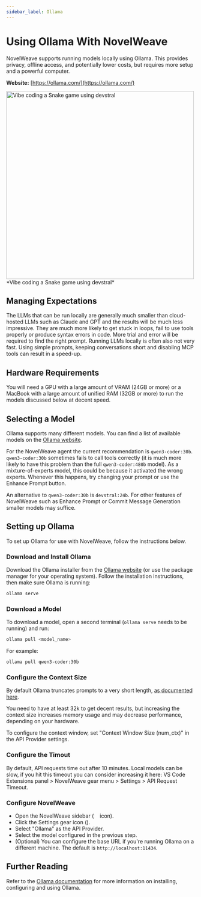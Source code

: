 ```yaml
---
sidebar_label: Ollama
---
```


# Using Ollama With NovelWeave

NovelWeave supports running models locally using Ollama. This provides privacy, offline access, and potentially lower costs, but requires more setup and a powerful computer.

**Website:** [https://ollama.com/](https://ollama.com/)

<img src="/docs/img/providers/ollama-devstral-snake.png" alt="Vibe coding a Snake game using devstral" width="500" />
*Vibe coding a Snake game using devstral*

## Managing Expectations

The LLMs that can be run locally are generally much smaller than cloud-hosted LLMs such as Claude and GPT and the results will be much less impressive.
They are much more likely to get stuck in loops, fail to use tools properly or produce syntax errors in code.
More trial and error will be required to find the right prompt.
Running LLMs locally is often also not very fast.
Using simple prompts, keeping conversations short and disabling MCP tools can result in a speed-up.

## Hardware Requirements

You will need a GPU with a large amount of VRAM (24GB or more) or a MacBook with a large amount of unified RAM (32GB or more) to run the models discussed below at decent speed.

## Selecting a Model

Ollama supports many different models.
You can find a list of available models on the [Ollama website](https://ollama.com/library).

For the NovelWeave agent the current recommendation is `qwen3-coder:30b`. `qwen3-coder:30b` sometimes fails to call tools correctly (it is much more likely to have this problem than the full `qwen3-coder:480b` model). As a mixture-of-experts model, this could be because it activated the wrong experts. Whenever this happens, try changing your prompt or use the Enhance Prompt button.

An alternative to `qwen3-coder:30b` is `devstral:24b`. For other features of NovelWeave such as Enhance Prompt or Commit Message Generation smaller models may suffice.

## Setting up Ollama

To set up Ollama for use with NovelWeave, follow the instructions below.

### Download and Install Ollama

Download the Ollama installer from the [Ollama website](https://ollama.com/) (or use the package manager for your operating system). Follow the installation instructions, then make sure Ollama is running:

```bash
ollama serve
```

### Download a Model

To download a model, open a second terminal (`ollama serve` needs to be running) and run:

```bash
ollama pull <model_name>
```

For example:

```bash
ollama pull qwen3-coder:30b
```

### Configure the Context Size

By default Ollama truncates prompts to a very short length, [as documented here](https://github.com/ollama/ollama/blob/4383a3ab7a075eff78b31f7dc84c747e2fcd22b8/docs/faq.md#how-can-i-specify-the-context-window-size).

You need to have at least 32k to get decent results, but increasing the context size increases memory usage and may decrease performance, depending on your hardware.

To configure the context window, set "Context Window Size (num_ctx)" in the API Provider settings.

### Configure the Timout

By default, API requests time out after 10 minutes. Local models can be slow, if you hit this timeout you can consider increasing it here: VS Code Extensions panel > NovelWeave gear menu > Settings > API Request Timeout.

### Configure NovelWeave

- Open the NovelWeave sidebar (<img src="/docs/img/kilo-v1.svg" width="12" /> icon).
- Click the Settings gear icon (<Codicon name="gear" />).
- Select "Ollama" as the API Provider.
- Select the model configured in the previous step.
- (Optional) You can configure the base URL if you're running Ollama on a different machine. The default is `http://localhost:11434`.

## Further Reading

Refer to the [Ollama documentation](https://ollama.com/docs) for more information on installing, configuring and using Ollama.
